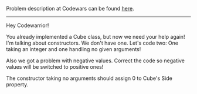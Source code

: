 Problem description at Codewars can be found
[here](https://www.codewars.com/kata/55c0ac142326fdf18d0000af/train/python).

-------------

Hey Codewarrior!
<br>

You already implemented a Cube class, but now we need your help again! I'm talking about
constructors. We don't have one. Let's code two: One taking an integer and one handling no given
arguments!
<br>

Also we got a problem with negative values. Correct the code so negative values will be switched to
positive ones!
<br>

The constructor taking no arguments should assign 0 to Cube's Side property.
